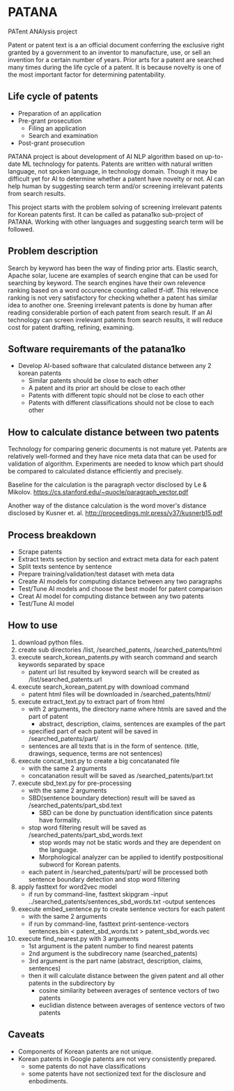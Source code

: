 # PATANA
PATent ANAlysis project 

Patent or patent text is a an official document conferring the exclusive right granted by a government to an inventor to manufacture, use, or sell an invention for a certain number of years.
Prior arts for a patent are searched many times during the life cycle of a patent.
It is because novelty is one of the most important factor for determining patentability.

## Life cycle of patents
* Preparation of an application
* Pre-grant prosecution
  * Filing an application
  * Search and examination
* Post-grant prosecution

PATANA project is about development of AI NLP algorithm based on up-to-date ML technology for patents.
Patents are written with natural written language, not spoken language, in technology domain.
Though it may be difficult yet for AI to determine whether a patent have novelty or not.
AI can help human by suggesting search term and/or screening irrelevant patents from search results.

This project starts with the problem solving of screening irrelevant patents for Korean patents first.
It can be called as patana1ko sub-project of PATANA.
Working with other languages and suggesting search term will be followed.

## Problem description
Search by keyword has been the way of finding prior arts.
Elastic search, Apache solar, lucene are examples of search engine that can be used for searching by keyword.
The search engines have their own relevence ranking based on a word occurence counting called tf-idf.
This relevence ranking is not very satisfactory for checking whether a patent has similar idea to another one.
Sreening irrelevant patents is done by human after reading considerable portion of each patent from search result.
If an AI technology can screen irrelevant patents from search results, it will reduce cost for patent drafting, refining, examining.

## Software requiremants of the patana1ko
* Develop AI-based software that calculated distance between any 2 korean patents
  * Similar patents should be close to each other
  * A patent and its prior art should be close to each other
  * Patents with different topic should not be close to each other
  * Patents with different classifications should not be close to each other

## How to calculate distance between two patents
Technology for comparing generic documents is not mature yet.
Patents are relatively well-formed and they have nice meta data that can be used for validation of algorithm.
Experiments are needed to know which part should be compared to calculated distance efficiently and precisely.

Baseline for the calculation is the paragraph vector disclosed by Le & Mikolov. https://cs.stanford.edu/~quocle/paragraph_vector.pdf

Another way of the distance calculation is the word mover's distance disclosed by Kusner et. al.
http://proceedings.mlr.press/v37/kusnerb15.pdf

## Process breakdown
* Scrape patents
* Extract texts section by section and extract meta data for each patent
* Split texts sentence by sentence
* Prepare training/validation/test dataset with meta data
* Create AI models for computing distance between any two paragraphs
* Test/Tune AI models and choose the best model for patent comparison
* Creat AI model for computing distance between any two patents
* Test/Tune AI model

## How to use
1. download python files.
2. create sub directories /list, /searched_patents, /searched_patents/html
3. execute search_korean_patents.py with search command and search keywords separated by space
   * patent url list resulted by keyword search will be created as /list/searched_patents.url
4. execute search_korean_patent.py with download command
   * patent html files will be downloaded in /searched_patents/html/
5. execute extract_text.py to extract part of from html
   * with 2 arguments, the directory name where htmls are saved and the part of patent
     * abstract, description, claims, sentences are examples of the part
   * specified part of each patent will be saved in /searched_patents/part/
   * sentences are all texts that is in the form of sentence. (title, drawings, sequence, terms are not sentences)
6. execute concat_text.py to create a big concatanated file
   * with the same 2 arguments
   * concatanation result will be saved as /searched_patents/part.txt
7. execute sbd_text.py for pre-processing
   * with the same 2 arguments
   * SBD(sentence boundary detection) result will be saved as /searched_patents/part_sbd.text
     * SBD can be done by punctuation identification since patents have formality.
   * stop word filtering result will be saved as /searched_patents/part_sbd_words.text
     * stop words may not be static words and they are dependent on the language.
     * Morphological analyzer can be applied to identify postpositional subword for Korean patents.
   * each patent in /searched_patents/part/ will be processed both sentence boundary detection and stop word filtering
8. apply fasttext for word2vec model
   * if run by command-line, fasttext skipgram -input ../searched_patents/sentences_sbd_words.txt  -output sentences
9. execute embed_sentence.py to create sentence vectors for each patent
   * with the same 2 arguments
   * if run by command-line, fasttext print-sentence-vectors sentences.bin < patent_sbd_words.txt > patent_sbd_words.vec
10. execute find_nearest.py with 3 arguments
    * 1st argument is the patent number to find nearest patents
    * 2nd argument is the subdirecory name (searched_patents)
    * 3rd argument is the part name (abstract, description, claims, sentences)
    * then it will calculate distance between the given patent and all other patents in the subdirectory by
      * cosine similarity between averages of sentence vectors of two patents
      * euclidian distence between averages of sentence vectors of two patents

## Caveats
* Components of Korean patents are not unique.
* Korean patents in Google patents are not very consistently prepared.
  * some patents do not have classifications
  * some patents have not sectionized text for the disclosure and enbodiments.
